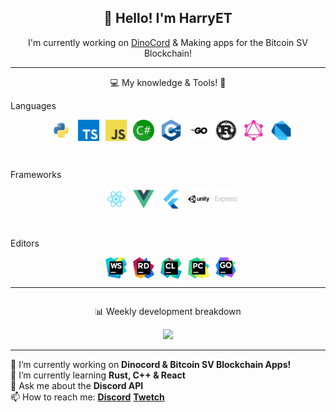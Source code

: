<h2 align="center">👋 Hello! I'm HarryET</h2>
<p align="center">I'm currently working on <a href="https://github.com/HarryET/DinoCord">DinoCord</a> & Making apps for the Bitcoin SV Blockchain!</p>

***

<p align="center">💻 My knowledge & Tools! 🚀</p>
<p>Languages</p>
<p style="display: flex; flex-direction: row; justify-content: center; align-items: center; width: 100%;">
  <img style="padding-left: 10px;" width="34" src="https://raw.githubusercontent.com/github/explore/80688e429a7d4ef2fca1e82350fe8e3517d3494d/topics/python/python.png" />
  <img style="padding-left: 10px;" width="34" src="https://raw.githubusercontent.com/github/explore/80688e429a7d4ef2fca1e82350fe8e3517d3494d/topics/typescript/typescript.png" />
  <img style="padding-left: 10px;" width="34" src="https://raw.githubusercontent.com/github/explore/80688e429a7d4ef2fca1e82350fe8e3517d3494d/topics/javascript/javascript.png" />
  <img style="padding-left: 10px;" width="34" src="https://raw.githubusercontent.com/github/explore/80688e429a7d4ef2fca1e82350fe8e3517d3494d/topics/csharp/csharp.png" />
  <img style="padding-left: 10px;" width="34" src="https://raw.githubusercontent.com/github/explore/80688e429a7d4ef2fca1e82350fe8e3517d3494d/topics/cpp/cpp.png" />
  <img style="padding-left: 10px;" width="34" src="https://raw.githubusercontent.com/github/explore/80688e429a7d4ef2fca1e82350fe8e3517d3494d/topics/go/go.png" />
  <img style="padding-left: 10px;" width="34" src="https://raw.githubusercontent.com/github/explore/80688e429a7d4ef2fca1e82350fe8e3517d3494d/topics/rust/rust.png" />
  <img style="padding-left: 10px;" width="34" src="https://raw.githubusercontent.com/github/explore/80688e429a7d4ef2fca1e82350fe8e3517d3494d/topics/graphql/graphql.png" />
  <img style="padding-left: 10px;" width="34" src="https://raw.githubusercontent.com/github/explore/80688e429a7d4ef2fca1e82350fe8e3517d3494d/topics/dart/dart.png" />
</p>
<br>
<p>Frameworks</p>
<p style="display: flex; flex-direction: row; justify-content: center; align-items: center; width: 100%;">
  <img style="padding-left: 10px;" width="34" src="https://raw.githubusercontent.com/github/explore/80688e429a7d4ef2fca1e82350fe8e3517d3494d/topics/react/react.png" />
  <img style="padding-left: 10px;" width="34" src="https://raw.githubusercontent.com/github/explore/80688e429a7d4ef2fca1e82350fe8e3517d3494d/topics/vue/vue.png" />
  <img style="padding-left: 10px;" width="34" src="https://raw.githubusercontent.com/github/explore/80688e429a7d4ef2fca1e82350fe8e3517d3494d/topics/flutter/flutter.png" />
  <img style="padding-left: 10px;" width="34" src="https://raw.githubusercontent.com/github/explore/80688e429a7d4ef2fca1e82350fe8e3517d3494d/topics/unity/unity.png" />
  <img style="padding-left: 10px;" width="34" src="https://raw.githubusercontent.com/github/explore/80688e429a7d4ef2fca1e82350fe8e3517d3494d/topics/express/express.png" />
</p>
<br>
<p>Editors</p>
<p style="display: flex; flex-direction: row; justify-content: center; align-items: center; width: 100%;">
  <img style="padding-left: 10px;" width="34" src="https://github.com/HarryET/HarryET/raw/master/assets/icon-webstorm.png" />
  <img style="padding-left: 10px;" width="34" src="https://github.com/HarryET/HarryET/raw/master/assets/icon-rider.png" />
  <img style="padding-left: 10px;" width="34" src="https://github.com/HarryET/HarryET/raw/master/assets/icon_CLion.png" />
  <img style="padding-left: 10px;" width="34" src="https://github.com/HarryET/HarryET/raw/master/assets/icon-pycharm.png" />
  <img style="padding-left: 10px;" width="34" src="https://github.com/HarryET/HarryET/raw/master/assets/icon-goland.png" />
</p>

***

<p align="center" style="display: flex; flex-direction: row; justify-content: center; align-items: center;">
  <p align="center">
    📊 Weekly development breakdown
  </p>
  <p align="center">
    <a href="https://wakatime.com/@HarryET"><img src="https://wakatime.com/share/@HarryET/681bda84-908a-4a10-9070-a181677c92a8.svg" height="320px"></a>
  </p>
</p>

***

🔭 I’m currently working on **Dinocord & Bitcoin SV Blockchain Apps!**<br>
🌱 I’m currently learning **Rust, C++ & React**<br>
💬 Ask me about the **Discord API**<br>
📫 How to reach me: [**Discord**](https://discord.gg/8WtCGsn)  [**Twetch**](https://twetch.app/u/17309)<br>
